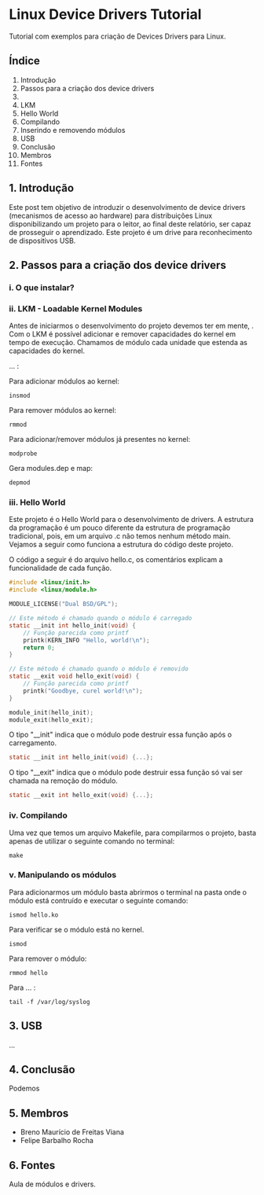 # Linux Device Drivers Tutorial #

Tutorial com exemplos para criação de Devices Drivers para Linux.

## Índice ##

1. Introdução
2. Passos para a criação dos device drivers
  2. 
  2. LKM
  2. Hello World
  2. Compilando
  2. Inserindo e removendo módulos
3. USB
4. Conclusão
5. Membros
6. Fontes

## 1. Introdução ##

Este post tem objetivo de introduzir o desenvolvimento de device drivers (mecanismos de acesso ao hardware) para distribuições Linux disponibilizando um projeto para o leitor, ao final deste relatório, ser capaz de prosseguir o aprendizado. Este projeto é um drive para reconhecimento de dispositivos USB.

## 2. Passos para a criação dos device drivers ##

### i. O que instalar? ###



### ii. LKM - Loadable Kernel Modules ###

Antes de iniciarmos o desenvolvimento do projeto devemos ter em mente, . Com o LKM é possível adicionar e remover capacidades do kernel em tempo de execução. Chamamos de módulo cada unidade que estenda as capacidades do kernel.

... :

Para adicionar módulos ao kernel:

    insmod

Para remover módulos ao kernel:

    rmmod

Para adicionar/remover módulos já presentes no kernel:

    modprobe

Gera modules.dep e map:

    depmod

### iii. Hello World ###

Este projeto é o Hello World para o desenvolvimento de drivers. A estrutura da programação é um pouco diferente da estrutura de programação tradicional, pois, em um arquivo .c não temos nenhum método main. Vejamos a seguir como funciona a estrutura do código deste projeto.

O código a seguir é do arquivo hello.c, os comentários explicam a funcionalidade de cada função.

```c
#include <linux/init.h>
#include <linux/module.h>

MODULE_LICENSE("Dual BSD/GPL");

// Este método é chamado quando o módulo é carregado
static __init int hello_init(void) {
	// Função parecida como printf
	printk(KERN_INFO "Hello, world!\n");
	return 0;
}

// Este método é chamado quando o módulo é removido
static __exit void hello_exit(void) {
	// Função parecida como printf
	printk("Goodbye, curel world!\n");
}

module_init(hello_init);
module_exit(hello_exit);
```

O tipo "__init" indica que o módulo pode destruir essa função após o carregamento.

```c
static __init int hello_init(void) {...};
```

O tipo "__exit" indica que o módulo pode destruir essa função só vai ser chamada na remoção do módulo.

```c
static __exit int hello_exit(void) {...};
```

### iv. Compilando ###

Uma vez que temos um arquivo Makefile, para compilarmos o projeto, basta apenas de utilizar o seguinte comando no terminal:

    make

### v. Manipulando os módulos ###

Para adicionarmos um módulo basta abrirmos o terminal na pasta onde o módulo está contruído e executar o seguinte comando:

    ismod hello.ko

Para verificar se o módulo está no kernel.

    ismod

Para remover o módulo:

    rmmod hello

Para ... :

    tail -f /var/log/syslog

## 3. USB ##

...

## 4. Conclusão ##

Podemos 

## 5. Membros ##

* Breno Maurício de Freitas Viana
* Felipe Barbalho Rocha

## 6. Fontes ##

Aula de módulos e drivers.
